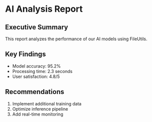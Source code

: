 # AI Analysis Report

## Executive Summary
This report analyzes the performance of our AI models using FileUtils.

## Key Findings
- Model accuracy: 95.2%
- Processing time: 2.3 seconds
- User satisfaction: 4.8/5

## Recommendations
1. Implement additional training data
2. Optimize inference pipeline
3. Add real-time monitoring
